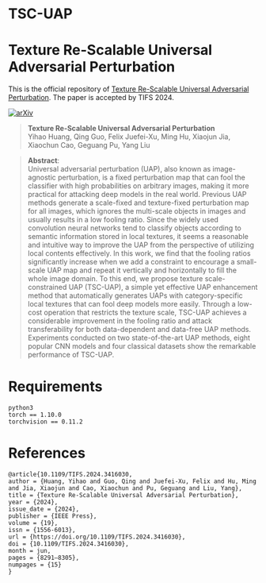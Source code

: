 # TSC-UAP

# Texture Re-Scalable Universal Adversarial Perturbation
This is the official repository of [Texture Re-Scalable Universal Adversarial Perturbation](https://arxiv.org/pdf/2406.06089.pdf).
The paper is accepted by TIFS 2024.

[![arXiv](https://img.shields.io/badge/arXiv-2406.06089-b31b1b.svg)]([https://arxiv.org/abs/2406.06089](https://arxiv.org/pdf/2406.06089.pdf))

> **Texture Re-Scalable Universal Adversarial Perturbation**<br>
> Yihao Huang, Qing Guo, Felix Juefei-Xu, Ming Hu, Xiaojun Jia, Xiaochun Cao, Geguang Pu, Yang Liu <br>

>**Abstract**: <br>
> Universal adversarial perturbation (UAP), also known as image-agnostic perturbation, is a fixed perturbation map that can fool the classifier with high probabilities on arbitrary images, making it more practical for attacking deep models in the real world. Previous UAP methods generate a scale-fixed and texture-fixed perturbation map for all images, which ignores the multi-scale objects in images and usually results in a low fooling ratio. Since the widely used convolution neural networks tend to classify objects according to semantic information stored in local textures, it seems a reasonable and intuitive way to improve the UAP from the perspective of utilizing local contents effectively. In this work, we find that the fooling ratios significantly increase when we add a constraint to encourage a small-scale UAP map and repeat it vertically and horizontally to fill the whole image domain. To this end, we propose texture scale-constrained UAP (TSC-UAP), a simple yet effective UAP enhancement method that automatically generates UAPs with category-specific local textures that can fool deep models more easily. Through a low-cost operation that restricts the texture scale, TSC-UAP achieves a considerable improvement in the fooling ratio and attack transferability for both data-dependent and data-free UAP methods. Experiments conducted on two state-of-the-art UAP methods, eight popular CNN models and four classical datasets show the remarkable performance of TSC-UAP.


# Requirements

```
python3
torch == 1.10.0
torchvision == 0.11.2
```

# References
```
@article{10.1109/TIFS.2024.3416030,
author = {Huang, Yihao and Guo, Qing and Juefei-Xu, Felix and Hu, Ming and Jia, Xiaojun and Cao, Xiaochun and Pu, Geguang and Liu, Yang},
title = {Texture Re-Scalable Universal Adversarial Perturbation},
year = {2024},
issue_date = {2024},
publisher = {IEEE Press},
volume = {19},
issn = {1556-6013},
url = {https://doi.org/10.1109/TIFS.2024.3416030},
doi = {10.1109/TIFS.2024.3416030},
month = jun,
pages = {8291–8305},
numpages = {15}
}
```
